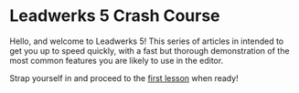 # Leadwerks 5 Crash Course

Hello, and welcome to Leadwerks 5! This series of articles in intended to get you up to speed quickly, with a fast but thorough demonstration of the most common features you are likely to use in the editor.

Strap yourself in and proceed to the [first lesson](projectcreation.md) when ready!
